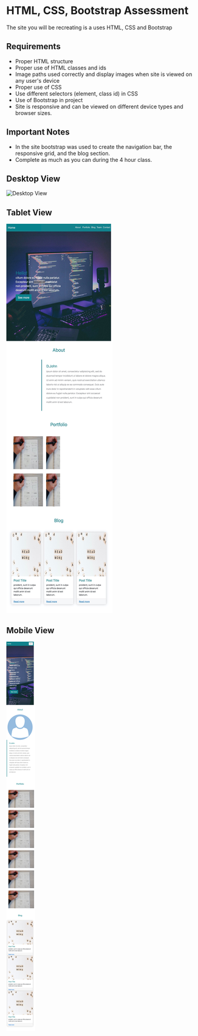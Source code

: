 # HTML, CSS, Bootstrap Assessment

The site you will be recreating is a uses HTML, CSS and Bootstrap

## Requirements

- Proper HTML structure
- Proper use of HTML classes and ids
- Image paths used correctly and display images when site is viewed on any user's device
- Proper use of CSS
- Use different selectors (element, class id) in CSS
- Use of Bootstrap in project
- Site is responsive and can be viewed on different device types and browser sizes.

## Important Notes

- In the site bootstrap was used to create the navigation bar, the responsive grid, and the blog section.
- Complete as much as you can during the 4 hour class.

## Desktop View

![Desktop View](Desktop.jpeg)

## Tablet View

![Tablet View](Tablet.jpeg)

## Mobile View

![Mobile View](Mobile.jpeg)
